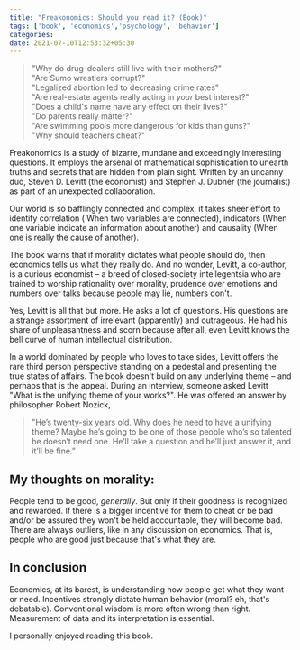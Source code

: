 ```yaml
---
title: "Freakonomics: Should you read it? (Book)"
tags: ['book', 'economics','psychology', 'behavior']
categories: 
date: 2021-07-10T12:53:32+05:30
---
```


> "Why do drug-dealers still live with their mothers?"  
> "Are Sumo wrestlers corrupt?"   
> "Legalized abortion led to decreasing crime rates"  
> "Are real-estate agents really acting in _your_ best interest?"  
> "Does a child's name have any effect on their lives?"   
> "Do parents really matter?"    
> "Are swimming pools more dangerous for kids than guns?"   
> "Why should teachers cheat?"    

Freakonomics is a study of bizarre, mundane and exceedingly interesting questions. It employs the arsenal of mathematical sophistication to unearth truths and secrets that are hidden from plain sight. Written by an uncanny duo, Steven D. Levitt (the economist) and Stephen J. Dubner (the journalist) as part of an unexpected collaboration.  

Our world is so bafflingly connected and complex, it takes sheer effort to identify correlation ( When two variables are connected), indicators (When one variable indicate an information about another) and causality (When one is really the cause of another).  

The book warns that if morality dictates what people should do, then economics tells us what they really do. And no wonder, Levitt, a co-author, is a curious economist &ndash; a breed of closed-society intellegentsia who are trained to worship rationality over morality, prudence over emotions and numbers over talks because people may lie, numbers don't.  

Yes, Levitt is all that but more. He asks a lot of questions. His questions are a strange assortment of irrelevant (apparently) and outrageous. He had his share of unpleasantness and scorn because after all, even Levitt knows the bell curve of human intellectual distribution.    

In a world dominated by people who loves to take sides, Levitt offers the rare third person perspective standing on a pedestal and presenting the true states of affairs. The book doesn't build on any underlying theme &ndash; and perhaps that is the appeal. During an interview, someone asked Levitt "What is the unifying theme of your works?". He was offered an answer by philosopher Robert Nozick, 
> "He’s twenty-six years old. Why does he need to have a unifying theme? Maybe he’s going to be one of those people who’s so talented he doesn’t need one. He’ll take a question and he’ll just answer it, and it’ll be fine.”  

## My thoughts on morality:

People tend to be good, _generally_. But only if their goodness is recognized and rewarded. If there is a bigger incentive for them to cheat or be bad and/or be assured they won't be held accountable, they will become bad. 
There are always outliers, like in any discussion on economics. That is, people who are good just because that's what they are.

## In conclusion  

Economics, at its barest, is understanding how people get what they want or need. Incentives strongly dictate human behavior (moral? eh, that's debatable). Conventional wisdom is more often wrong than right. Measurement of data and its interpretation is essential.  

I personally enjoyed reading this book.   

